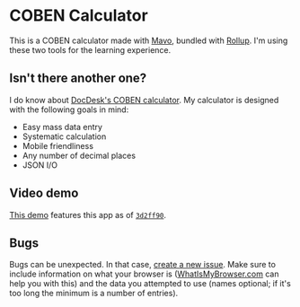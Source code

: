 # COBEN Calculator

This is a COBEN calculator made with [Mavo](https://mavo.io), bundled with [Rollup](https://rollupjs.org). I'm using these two tools for the learning experience.

## Isn't there another one?

I do know about [DocDesk's COBEN calculator](https://doc671.web.app/COBEN/). My calculator is designed with the following goals in mind:

- Easy mass data entry
- Systematic calculation
- Mobile friendliness
- Any number of decimal places
- JSON I/O

## Video demo

[This demo](https://youtu.be/UPmZ1K6ozZk) features this app as of [`3d2ff90`](https://github.com/C-Ezra-M/coben-calc/commit/3d2ff9012cd6f863f646fe58eee489209aef36de).

## Bugs

Bugs can be unexpected. In that case, [create a new issue](https://github.com/C-Ezra-M/coben-calc/issues/new). Make sure to include information on what your browser is ([WhatIsMyBrowser.com](https://www.whatismybrowser.com/) can help you with this) and the data you attempted to use (names optional; if it's too long the minimum is a number of entries).
